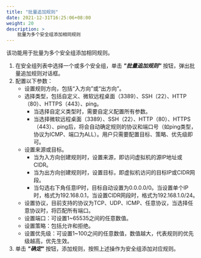 ```yaml
---
title: "批量追加规则"
date: 2021-12-31T16:25:06+08:00
weight: 20
description: >
    批量为多个安全组添加相同规则
---
```


该功能用于批量为多个安全组添加相同规则。

1. 在安全组列表中选择一个或多个安全组，单击 **_"批量追加规则"_** 按钮，弹出批量追加规则对话框。
2. 配置以下参数：
    - 设置规则方向，包括“入方向”或“出方向”。
    - 选择类型，包括自定义、微软远程桌面（3389）、SSH（22）、HTTP（80）、HTTPS（443）、ping。
        - 当选择自定义类型时，需要自定义配置所有参数。
        - 当选择微软远程桌面（3389）、SSH（22）、HTTP（80）、HTTPS（443）、ping后，将会自动确定规则的协议和端口号（如ping类型，协议为ICMP、端口为ALL）。用户只需要配置目标、策略、优先级即可。
    - 设置来源或目标。
        - 当为入方向创建规则时，设置来源，即访问虚拟机的源IP地址或CIDR。
        - 当为出方向创建规则时，设置目标，即虚拟机访问的目标IP或CIDR网段。
        - 当勾选右下角任意IP时，目标自动设置为0.0.0.0/0。当设置单个IP时，格式为192.168.0.1，当设置CIDR网段时，格式为192.168.1.0/24。
    - 设置协议，目前支持的协议为TCP、UDP、ICMP、任意协议，当选择任意协议时，将匹配所有端口。
    - 设置端口：可设置1~65535之间的任意数值。
    - 设置策略：包括允许和拒绝。
    - 设置优先级：可设置1~100之间的任意数值，数值越大，代表规则的优先级越高，优先生效。
3. 单击 **_"确定"_** 按钮，添加规则，按照上述操作为安全组添加对应规则。